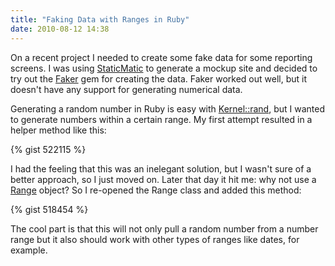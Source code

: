 ```yaml
---
title: "Faking Data with Ranges in Ruby"
date: 2010-08-12 14:38
---
```

<p>On a recent project I needed to create some fake data for some reporting
screens. I was using <a href="http://staticmatic.rubyforge.org/">StaticMatic</a> to generate a mockup
site and decided to try out the <a href="http://faker.rubyforge.org/">Faker</a>
gem for creating the data. Faker worked out well, but it doesn't have any
support for generating numerical data.</p>
<p>Generating a random number in Ruby is easy with <a
href="http://ruby-doc.org/core/classes/Kernel.html#method-i-rand">Kernel::rand</a>,
but I wanted to generate numbers within a certain range. My first attempt
resulted in a helper method like this:</p>
{% gist 522115 %}
<p>I had the feeling that this was an inelegant solution, but I wasn't sure of
a better approach, so I just moved on. Later that day it hit me: why not use a
<a href="http://ruby-doc.org/core/classes/Range.html">Range</a> object? So I
re-opened the Range class and added this method:</p>
{% gist 518454 %}
<p>The cool part is that this will not only pull a random number from a number
range but it also should work with other types of ranges like dates, for
example.</p>
